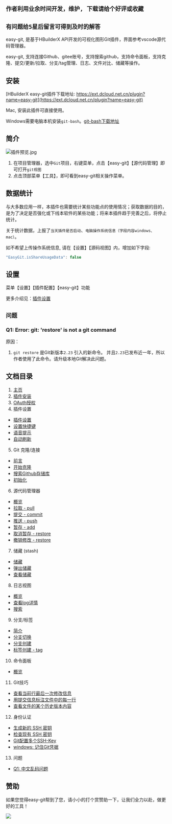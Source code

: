 
## `作者利用业余时间开发，维护, 下载请给个好评或收藏`

## `有问题给5星后留言可得到及时的解答`

easy-git, 是基于HBuilderX API开发的可视化图形Git插件，界面参考vscode源代码管理器。

easy-git, 支持连接Github、gitee账号，支持搜索github，支持命令面板，支持克隆、提交/更新/拉取、分支/tag管理、日志、文件对比、储藏等操作。

## 安装

[HBuilderX easy-git插件下载地址: https://ext.dcloud.net.cn/plugin?name=easy-git](https://ext.dcloud.net.cn/plugin?name=easy-git)

Mac, 安装此插件可直接使用。

Windows需要电脑本机安装`git-bash`。[git-bash下载地址](https://git-scm.com/download/win)

## 简介

![插件预览.jpg](https://easy-git.github.io/static/intro.gif)

1. 在项目管理器，选中`Git`项目，右键菜单，点击【easy-git】【源代码管理】即可打开`git视图`
2. 点击顶部菜单【工具】，即可看到easy-git相关操作菜单。

## 数据统计

与大多数应用一样，本插件也需要统计某些功能点的使用情况；获取数据的目的，是为了决定是否强化或下线本软件的某些功能；将来本插件趋于完善之后，将停止统计。

关于统计数据，上报了`当天插件是否启动`、`电脑操作系统信息（字段内容windows、mac）`。

如不希望上传操作系统信息, 请在【设置】【源码视图】内，增加如下字段:

```js
"EasyGit.isShareUsageData": false
```


## 设置

菜单【设置】【插件配置】【easy-git】功能

更多介绍见：[插件设置](https://easy-git.github.io/setting/)

## `问题`

### Q1: Error: git: 'restore' is not a git command

原因：

1. `git restore` 是Git新版本`2.23` 引入的新命令。 并且`2.23`已发布近一年，所以作者使用了此命令。请升级本地Git解决此问题。


## 文档目录

1. [主页](https://easy-git.github.io/)
2. [插件安装](https://easy-git.github.io/home/install)
3. [OAuth授权](https://easy-git.github.io/oauth)
4. 插件设置
 - [插件设置](https://easy-git.github.io/setting)
 - [设置快捷键](https://easy-git.github.io/setting/keyboard)
 - [语音提示](https://easy-git.github.io/setting/voice)
 - [自动刷新](https://easy-git.github.io/setting/autoRefresh)
5. Git 克隆/连接
 - [前言](https://easy-git.github.io/connecting)
 - [开始克隆](https://easy-git.github.io/connecting/clone)
 - [搜索Github存储库](https://easy-git.github.io/connecting/github-search)
 - [初始化](https://easy-git.github.io/connecting/init)
6. 源代码管理器
 - [概览](https://easy-git.github.io/docs/file)
 - [拉取 - pull](https://easy-git.github.io/docs/file/pull)
 - [提交 - commit](https://easy-git.github.io/docs/file/commit)
 - [推送 - push](https://easy-git.github.io/docs/file/push)
 - [暂存 - add](https://easy-git.github.io/docs/file/add)
 - [取消暂存 - restore](https://easy-git.github.io/docs/file/cancel_add)
 - [撤销修改 - restore](https://easy-git.github.io/docs/file/cancel_change)
7. 储藏 (stash)
 - [储藏](https://easy-git.github.io/docs/stash/stash)
 - [弹出储藏](https://easy-git.github.io/docs/stash/pop)
 - [查看储藏](https://easy-git.github.io/docs/stash/show)
8. 日志视图
 - [概览](https://easy-git.github.io/docs/log)
 - [查看log详情](https://easy-git.github.io/docs/log/details)
 - [搜索](https://easy-git.github.io/docs/log/search)
9. 分支/标签
 - [简介](https://easy-git.github.io/docs/refs)
 - [分支切换](https://easy-git.github.io/docs/refs/branch/switch)
 - [分支创建](https://easy-git.github.io/docs/refs/branch/create)
 - [标签创建 - tag](https://easy-git.github.io/docs/refs/tag/create)
10. 命令面板
 - [概览](https://easy-git.github.io/CommandPanel)
11. Git技巧
 - [查看当前行最后一次修改信息](https://easy-git.github.io/docs/blame)
 - [用提交信息标注文件中的每一行](https://easy-git.github.io/docs/annotate)
 - [查看文件的某个历史版本内容](https://easy-git.github.io/docs/fileHistory)
12. 身份认证
 - [生成新的 SSH 密钥](https://easy-git.github.io/auth/ssh-generate)
 - [检查现有 SSH 密钥](https://easy-git.github.io/auth/ssh-check)
 - [Git配置多个SSH-Key](https://easy-git.github.io/auth/ssh-more)
 - [windows: 记住Git凭据](https://easy-git.github.io/auth/http)
13. 问题
 - [Q1: 中文乱码问题](https://easy-git.github.io/question/quote)

## 赞助

如果您觉得easy-git帮到了您，请小小的打个赏赞助一下，让我们全力以赴，做更好的工具！

![](https://easy-git.github.io/static/pay.png)